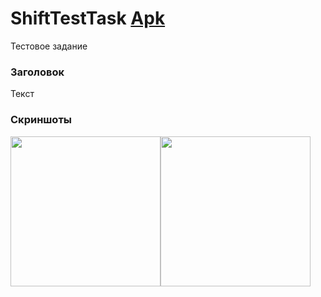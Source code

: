 # ShiftTestTask [Apk]()
Тестовое задание
### Заголовок
Текст
### Скриншоты
<div style="display: flex;">
  <img src="screenshots/screen_1.jpg" width="240" />
  <img src="screenshots/screen_2.jpg" width="240" />
</div>
